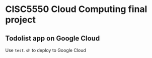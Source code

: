 # CISC5550 Cloud Computing final project
## Todolist app on Google Cloud
Use `test.sh` to deploy to Google Cloud
